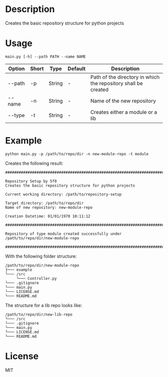 # Description

Creates the basic repository structure for python projects

# Usage

`main.py [-h] --path PATH --name NAME`


| Option | Short | Type | Default | Description |
|---|---|---|---|---|
|--path | -p | String | - | Path of the directory in which the repository shall be created |
|--name | -n | String | - | Name of the new repository |
| --type | -t | String | - | Creates either a module or a lib | 

# Example

`python main.py -p /path/to/repo/dir -n new-module-repo -t module`

Creates the following result:

```
################################################################################

Repository Setup by 5f0
Creates the basic repository structure for python projects

Current working directory: /path/to/repository-setup

Target directory: /path/to/repo/dir
Name of new repository: new-module-repo

Creation Datetime: 01/01/1970 10:11:12

################################################################################

Repository of type module created successfully under /path/to/repo/dir/new-module-repo

################################################################################
```

With the following folder structure:

```
/path/to/repo/dir/new-module-repo
├─── example
└─── /src
     └─── Controller.py
└─── .gitignore
└─── main.py
└─── LICENSE.md
└─── README.md 
```

The structure for a lib repo looks like:
```
/path/to/repo/dir/new-lib-repo
└─── /src
└─── .gitignore
└─── main.py
└─── LICENSE.md
└─── README.md 
```

# License

MIT